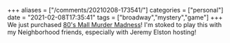 +++
aliases = ["/comments/20210208-173541/"]
categories = ["personal"]
date = "2021-02-08T17:35:41"
tags = ["broadway","mystery","game"]
+++
We just purchased [80's Mall Murder Madness](https://www.broadwaymurdermysteries.com/80s-mall-murder-madness)! I'm stoked to play this with my Neighborhood friends, especially with Jeremy Elston hosting!

